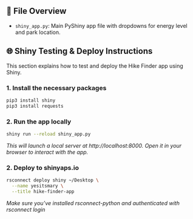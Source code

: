 ## 📁 File Overview

- `shiny_app.py`: Main PyShiny app file with dropdowns for energy level and park location.

## 🌐 Shiny Testing & Deploy Instructions

This section explains how to test and deploy the Hike Finder app using Shiny.

### 1. Install the necessary packages

```bash
pip3 install shiny
pip3 install requests
```
### 2. Run the app locally

```bash
shiny run --reload shiny_app.py
```
*This will launch a local server at http://localhost:8000. Open it in your browser to interact with the app.*

### 2. Deploy to shinyaps.io

```bash
rsconnect deploy shiny ~/Desktop \
  --name yesitsmary \
  --title hike-finder-app
```
*Make sure you’ve installed rsconnect-python and authenticated with rsconnect login*
